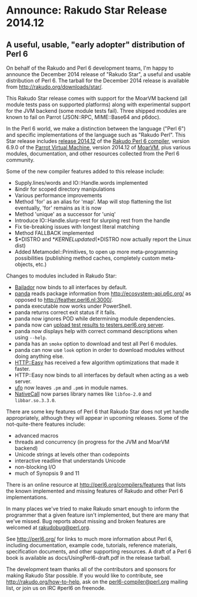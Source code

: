 # Announce: Rakudo Star Release 2014.12

## A useful, usable, "early adopter" distribution of Perl 6

On behalf of the Rakudo and Perl 6 development teams, I'm happy to
announce the December 2014 release of "Rakudo Star", a useful and usable
distribution of Perl 6. The tarball for the December 2014 release is
available from <http://rakudo.org/downloads/star/>.

This Rakudo Star release comes with support for the MoarVM
backend (all module tests pass on supported platforms) along with
experimental support for the JVM backend (some module tests fail).
Three shipped modules are known to fail on Parrot (JSON::RPC,
MIME::Base64 and p6doc).

In the Perl 6 world, we make a distinction between the language
("Perl 6") and specific implementations of the language such as
"Rakudo Perl". This Star release includes [release 2014.12] of the
[Rakudo Perl 6 compiler], version 6.9.0 of the [Parrot Virtual
Machine], version 2014.12 of [MoarVM], plus various modules,
documentation, and other resources collected from the Perl 6
community.

[release 2014.12]:
    https://github.com/rakudo/rakudo/blob/nom/docs/announce/2014.12.md
[Rakudo Perl 6 compiler]: http://github.com/rakudo/rakudo
[Parrot Virtual Machine]: http://parrot.org
[MoarVM]: http://moarvm.org/

Some of the new compiler features added to this release include:

- Supply.lines/words and IO::Handle.words implemented
- &indir for scoped directory manipulations
- Various performance improvements
- Method 'for' as an alias for 'map'. Map will stop flattening the list eventually, 'for' remains as it is now
- Method 'unique' as a successor for 'uniq'
- Introduce IO::Handle.slurp-rest for slurping rest from the handle
- Fix tie-breaking issues with longest literal matching
- Method FALLBACK implemented
- $*DISTRO and $*KERNEL updated ($*DISTRO now actually report the Linux dist)
- Added Metamodel::Primitives, to open up more meta-programming possibilities
  (publishing method caches, completely custom meta-objects, etc.)

Changes to modules included in Rakudo Star:

- [Bailador](https://github.com/tadzik/Bailador) now binds to all interfaces by default.
- [panda](https://github.com/tadzik/panda) reads package information from <http://ecosystem-api.p6c.org/> as opposed to <http://feather.perl6.nl:3000/>.
- panda executable now works under PowerShell.
- panda returns correct exit status if it fails.
- panda now ignores POD while determining module dependencies.
- panda now can [upload test results to testers.perl6.org server](http://perl6advent.wordpress.com/2014/12/21/day-21-community-smoke-testing/).
- panda now displays help with correct command descriptions when using `--help`.
- panda has an `smoke` option to download and test all Perl 6 modules.
- panda can now use `look` option in order to download modules without doing anything else.
- [HTTP::Easy](https://github.com/supernovus/perl6-http-easy) has received a few algorithm optimizations that made it faster.
- HTTP::Easy now binds to all interfaces by default when acting as a web server.
- [ufo](https://github.com/masak/ufo) now leaves `.pm` and `.pm6` in module names.
- [NativeCall](https://github.com/jnthn/zavolaj) now parses library names like `libfoo-2.0` and `libbar.so.3.3.0`.

There are some key features of Perl 6 that Rakudo Star does not yet
handle appropriately, although they will appear in upcoming releases.
Some of the not-quite-there features include:

  * advanced macros
  * threads and concurrency (in progress for the JVM and MoarVM backend)
  * Unicode strings at levels other than codepoints
  * interactive readline that understands Unicode
  * non-blocking I/O
  * much of Synopsis 9 and 11

There is an online resource at <http://perl6.org/compilers/features>
that lists the known implemented and missing features of Rakudo and
other Perl 6 implementations.

In many places we've tried to make Rakudo smart enough to inform the
programmer that a given feature isn't implemented, but there are many
that we've missed. Bug reports about missing and broken features are
welcomed at <rakudobug@perl.org>.

See <http://perl6.org/> for links to much more information about
Perl 6, including documentation, example code, tutorials, reference
materials, specification documents, and other supporting resources. A
draft of a Perl 6 book is available as docs/UsingPerl6-draft.pdf in
the release tarball.

The development team thanks all of the contributors and sponsors for
making Rakudo Star possible. If you would like to contribute, see
<http://rakudo.org/how-to-help>, ask on the <perl6-compiler@perl.org>
mailing list, or join us on IRC \#perl6 on freenode.
